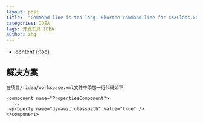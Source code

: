 ```yaml
---
layout: post
title:  "Command line is too long. Shorten command line for XXXClass.xxx or also for JUnit default configuration."
categories: IDEA
tags: 开发工具 IDEA
author: zhq
---
```


* content
{:toc}

## 解决方案

```text
在项目/.idea/workspace.xml文件中添加一行代码如下

<component name="PropertiesComponent">
  ...
 <property name="dynamic.classpath" value="true" />
</component>
```


